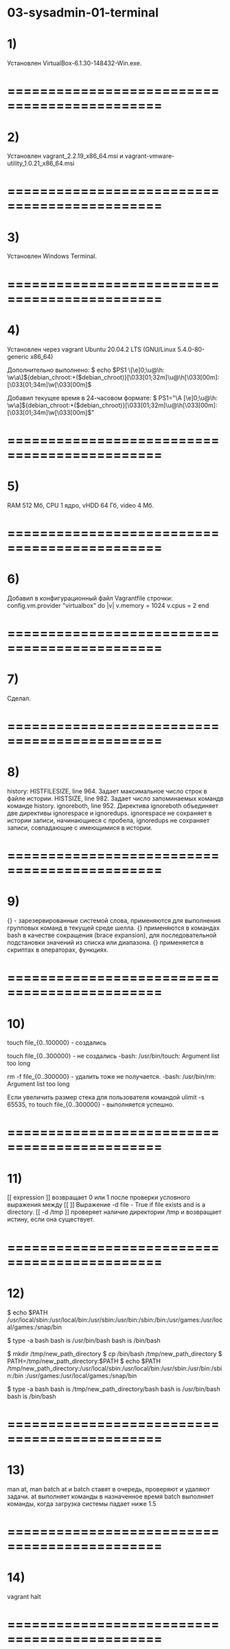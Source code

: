 # 03-sysadmin-01-terminal
# 1)
Установлен VirtualBox-6.1.30-148432-Win.exe.
# =============================================

# 2)
Установлен vagrant_2.2.19_x86_64.msi и vagrant-vmware-utility_1.0.21_x86_64.msi
# =============================================

# 3)
Установлен Windows Terminal.
# =============================================

# 4)
Установлен через vagrant Ubuntu 20.04.2 LTS (GNU/Linux 5.4.0-80-generic x86_64)

Дополнительно выполнено:
$ echo $PS1
\[\e]0;\u@\h: 
\w\a\]${debian_chroot:+($debian_chroot)}\[\033[01;32m\]\u@\h\[\033[00m\]:\[\033[01;34m\]\w\[\033[00m\]\$

Добавил текущее время в 24-часовом формате:
$ PS1="\A \[\e]0;\u@\h: 
\w\a\]${debian_chroot:+($debian_chroot)}\[\033[01;32m\]\u@\h\[\033[00m\]:\[\033[01;34m\]\w\[\033[00m\]\$"
# =============================================

# 5)
RAM 512 Мб, CPU 1 ядро, vHDD 64 Гб, video 4 Мб.
# =============================================

# 6)
Добавил в конфигурационный файл Vagrantfile строчки:
config.vm.provider "virtualbox" do |v|
	v.memory = 1024
	v.cpus = 2
end
# =============================================

# 7)
Сделал.
# =============================================

# 8)
history:
HISTFILESIZE, line 964. Задает максимальное число строк в файле истории.
HISTSIZE, line 982. Задает число запоминаемых командв команде history.
ignoreboth, line 952. Директива ignoreboth объединяет две директивы ignorespace 
и ignoredups. ignorespace не сохраняет в истории записи, начинающиеся с пробела, 
ignoredups не сохраняет записи, совпадающие с имеющимися в истории.
# =============================================

# 9)
{} - зарезервированные системой слова, применяются для выполнения групповых 
команд в текущей среде шелла.
{} применяются в командах bash в качестве сокращения (brace expansion), для 
последовательной подстановки значений из списка или диапазона.
{} применяется в скриптах в операторах, функциях.
# =============================================

# 10)
touch file_{0..100000} - создались

touch file_{0..300000} - не создались
-bash: /usr/bin/touch: Argument list too long

rm -f file_{0..300000} - удалить тоже не получается.
-bash: /usr/bin/rm: Argument list too long

Если увеличить размер стека для пользователя командой ulimit -s 65535, то 
touch file_{0..300000} - выполняется успешно.
# =============================================

# 11)
[[ expression ]] возвращает 0 или 1 после проверки условного выражения между [[ ]]
Выражение -d file - True if file exists and is a directory.
[[ -d /tmp ]] проверяет наличие директории /tmp и возвращает истину, если она существует.
# =============================================

# 12)
$ echo $PATH
/usr/local/sbin:/usr/local/bin:/usr/sbin:/usr/bin:/sbin:/bin:/usr/games:/usr/local/games:/snap/bin

$ type -a bash
bash is /usr/bin/bash
bash is /bin/bash

$ mkdir /tmp/new_path_directory
$ cp /bin/bash /tmp/new_path_directory
$ PATH=/tmp/new_path_directory:$PATH
$ echo $PATH
/tmp/new_path_directory:/usr/local/sbin:/usr/local/bin:/usr/sbin:/usr/bin:/sbin:/bin
:/usr/games:/usr/local/games:/snap/bin

$ type -a bash
bash is /tmp/new_path_directory/bash
bash is /usr/bin/bash
bash is /bin/bash
# =============================================

# 13)
man at, man batch
at и batch ставят в очередь, проверяют и удаляют задачи.
at выполняет команды в назначенное время
batch выполняет команды, когда загрузка системы падает ниже 1.5
# =============================================

# 14)
vagrant halt
# =============================================

